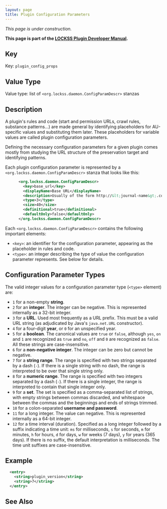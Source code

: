 ```yaml
---
layout: page
title: Plugin Configuration Parameters
---
```


*This page is under construction.*

**This page is part of the [LOCKSS Plugin Developer Manual](/developers/plugin).**

## Key

Key: `plugin_config_props`

## Value Type

Value type: list of `<org.lockss.daemon.ConfigParamDescr>` stanzas

## Description

A plugin's rules and code (start and permission URLs, crawl rules, substance patterns...) are made general by identifying placeholders for AU-specific values and substituting them later. These placeholders for variable values are called plugin configuration parameters.

Defining the necessary configuration parameters for a given plugin comes mostly from studying the URL structure of the preservation target and identifying patterns.

Each plugin configuration parameter is represented by a `<org.lockss.daemon.ConfigParamDescr>` stanza that looks like this:

```xml
      <org.lockss.daemon.ConfigParamDescr>
        <key>base_url</key>
        <displayName>Base URL</displayName>
        <description>Usually of the form http://&lt;journal-name&gt;.com/</description>
        <type>3</type>
        <size>40</size>
        <definitional>true</definitional>
        <defaultOnly>false</defaultOnly>
      </org.lockss.daemon.ConfigParamDescr>
```

Each `<org.lockss.daemon.ConfigParamDescr>` contains the following important elements:

*   `<key>`: an identifier for the configuration parameter, appearing as the placeholder in rules and code.
*   `<type>`: an integer describing the type of value the configuration parameter represents. See below for details.

## Configuration Parameter Types

The valid integer values for a configuration parameter type (`<type>` element) are:

*   `1` for a non-empty **string**.
*   `2` for an **integer**. The integer can be negative. This is represented internally as a 32-bit integer.
*   `3` for a **URL**. Used most frequently as a URL prefix. This must be a valid URL string (as adjudicated by Java's `java.net.URL` constructor).
*   `4` for a four-digit **year**, or `0` for an unspecified year.
*   `5` for a **boolean**. The canonical values are `true` or `false`, although `yes`, `on` and `1` are recognized as `true` and `no`, `off` and `0` are recognized as `false`. All these strings are case-insensitive.
*   `6` for a **non-negative integer**. The integer can be zero but cannot be negative.
*   `7` for a **string range**. The range is specified with two strings separated by a dash (`-`). If there is a single string with no dash, the range is interpreted to be over that single string only.
*   `8` for a **numeric range**. The range is specified with two integers separated by a dash (`-`). If there is a single integer, the range is interpreted to contain that single integer only.
*   `9` for a **set**. The set is specified as a comma-separated list of strings, with empty strings between commas discarded, and whitespace between the commas and the beginnings and ends of strings trimmed. <!-- Todo: set macros -->
*   `10` for a colon-separated **username and password**.
*   `11` for a long integer. The value can negative. This is represented internally as a 64-bit integer.
*   `12` for a time interval (duration). Specified as a long integer followed by a suffix indicating a time unit: `ms` for milliseconds, `s` for seconds, `m` for minutes, `h` for hours, `d` for days, `w` for weeks (7 days), `y` for years (365 days). If there is no suffix, the default interpretation is milliseconds. The time unit suffixes are case-insensitive.

## Example

```xml
  <entry>
    <string>plugin_version</string>
    <string>7</string>
  </entry>
```

## See Also

<!-- TODO feature version map -->
